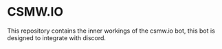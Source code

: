 # CSMW.IO
This repository contains the inner workings of the csmw.io bot, this bot is designed to integrate with discord. 

